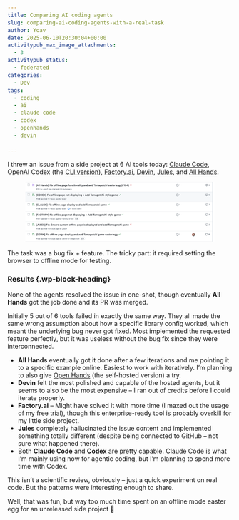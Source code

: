 ```yaml
---
title: Comparing AI coding agents
slug: comparing-ai-coding-agents-with-a-real-task
author: Yoav
date: 2025-06-10T20:30:04+00:00
activitypub_max_image_attachments:
  - 3
activitypub_status:
  - federated
categories:
  - Dev
tags:
  - coding
  - ai
  - claude code
  - codex
  - openhands
  - devin

---
```

I threw an issue from a side project at 6 AI tools today: [Claude Code][1], OpenAI Codex (the [CLI version][2]), [Factory.ai][3], [Devin][4], [Jules][5], and [All Hands][6].<figure class="wp-block-image size-large has-lightbox has-lightbox">

<img decoding="async" src="images/Screenshot-2025-06-10-at-22.48.16-1024x324.png" alt="screenshot of a list of 6 pull requests in a Github project. Each PR was created by a different AI tool to address the same ISSUE" class="wp-image-3914" /> </figure> 

The task was a bug fix + feature. The tricky part: it required setting the browser to offline mode for testing.

### **Results** {.wp-block-heading}

None of the agents resolved the issue in one-shot, though eventually **All Hands** got the job done and its PR was merged. 

Initially 5 out of 6 tools failed in exactly the same way. They all made the same wrong assumption about how a specific library config worked, which meant the underlying bug never got fixed. Most implemented the requested feature perfectly, but it was useless without the bug fix since they were interconnected.

<ul class="wp-block-list">
  <li>
    <strong>All Hands</strong> eventually got it done after a few iterations and me pointing it to a specific example online. Easiest to work with iteratively. I&#8217;m planning to also give <a href="https://github.com/All-Hands-AI/OpenHands">Open Hands</a> (the self-hosted version) a try.
  </li>
  <li>
    <strong>Devin</strong> felt the most polished and capable of the hosted agents, but it seems to also be the most expensive &#8211; I ran out of credits before I could iterate properly.
  </li>
  <li>
    <strong>Factory.ai</strong> &#8211; Might have solved it with more time (I maxed out the usage of my free trial), though this enterprise-ready tool is probably overkill for my little side project.
  </li>
  <li>
    <strong>Jules</strong> completely hallucinated the issue content and implemented something totally different (despite being connected to GitHub &#8211; not sure what happened there).
  </li>
  <li>
    Both <strong>Claude Code</strong> and <strong>Codex</strong> are pretty capable. Claude Code is what I&#8217;m mainly using now for agentic coding, but I&#8217;m planning to spend more time with Codex.
  </li>
</ul>

This isn&#8217;t a scientific review, obviously &#8211; just a quick experiment on real code. But the patterns were interesting enough to share.

Well, that was fun, but way too much time spent on an offline mode easter egg for an unreleased side project 🙂

 [1]: https://www.anthropic.com/claude-code
 [2]: https://github.com/openai/codex
 [3]: https://www.factory.ai/
 [4]: https://devin.ai/
 [5]: https://jules.google.com/
 [6]: https://www.all-hands.dev/